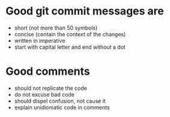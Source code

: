 # Good git commit messages are
- short (not more than 50 symbols)
- concise (contain the context of the changes)
- written in imperative
- start with capital letter and end without a dot 

# Good comments
- should not replicate the code
- do not excuse bad code
- should dispel confusion, not cause it
- explain unidiomatic code in comments